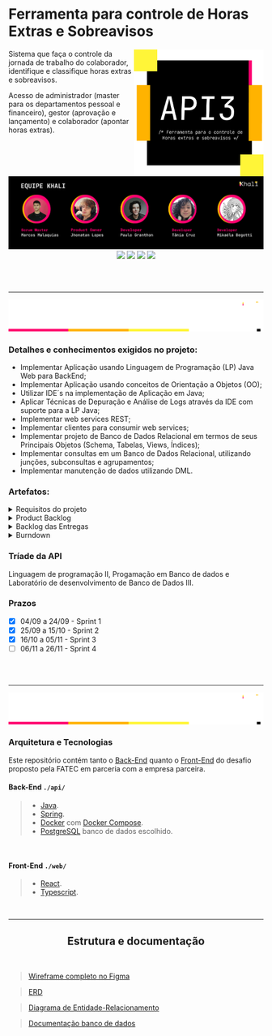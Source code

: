 # Ferramenta para controle de Horas Extras e Sobreavisos

<img align="right" width="256"  src="docs\Banners\Api.png"/>

Sistema que faça o controle da jornada de trabalho do colaborador, identifique e classifique horas extras e sobreavisos.

Acesso de administrador (master para os departamentos pessoal e financeiro), gestor (aprovação e lançamento) e colaborador (apontar horas extras).

<br>

<img src="docs\Banners\equipe.png"/>

<div align="center">
    <a href="https://github.com/incivius"target="_blank"><img src="https://img.shields.io/badge/-Marcos-%23000000?style=for-the-badge&logo=GitHUb&logoColor=white"></a>
    <a href="https://github.com/jhonatanLop" target="_blank"><img src="https://img.shields.io/badge/-Jhonatan-%23000000?style=for-the-badge&logo=GitHUb&logoColor=white"></a>
    <a href="https://github.com/paulo-granthon" target="_blank"><img src="https://img.shields.io/badge/-Paulo-%23000000?style=for-the-badge&logo=GitHUb&logoColor=white"></a>
    <a href="https://github.com/taniacruzz" target="_blank"><img src="https://img.shields.io/badge/-Tânia-%23000000?style=for-the-badge&logo=GitHUb&logoColor=white"></a>
</div>

<br><br><hr>

<img src="docs\Banners\Projeto.png"/>


### Detalhes e conhecimentos exigidos no projeto:

* Implementar Aplicação usando Linguagem de Programação (LP) Java Web para BackEnd;
* Implementar Aplicação usando conceitos de Orientação a Objetos (OO);
* Utilizar IDE´s na implementação de Aplicação em Java;
* Aplicar Técnicas de Depuração e Análise de Logs através da IDE com suporte para a LP Java;
* Implementar web services REST;
* Implementar clientes para consumir web services;
* Implementar projeto de Banco de Dados Relacional em termos de seus Principais Objetos (Schema, Tabelas, Views, Índices);
* Implementar consultas em um Banco de Dados Relacional, utilizando junções, subconsultas e agrupamentos;
* Implementar manutenção de dados utilizando DML.


### Artefatos:

<details>

<summary> Requisitos do projeto </summary>
<h2 align="center">Requisitos Funcionais</h2>

* Usuários devem ter perfis diferentes: administrador (acesso as informações de
parametrização, extração de relatórios e aprovação), gestor (aprovação e lançamento) e
colaborador (apontar horas);
* Apontamento de horas extras e classificação das horas;
* Apontamento de horas de sobreaviso;
* No lançamento da hora extra especificar cliente, CR (centro de resultado), projeto,
solicitante e justificativa;
* Cadastro de clientes e CRs;
* Workflow para aprovação de horas extras executadas;
* Parametrização de sistema (período de fechamento das horas, percentual de classificação
das horas extras (75% e 100%, conforme material de apoio) e adicional noturno
juntamente com as verbas salariais, definição dos horários de início e fim de horas
noturnas);
* Extração de relatório csv de todos os colaboradores com as horas trabalhadas (matrícula,
nome, verba, quantidade de horas, cliente, CR, projeto, justificativa);
* Aplicar regras de horas extras e sobreavisos na extração (classificação de HEs e cálculo do
sobreaviso considerando as HEs conflitantes);
* Notificação de lançamentos realizados para Gestor e RH;
* Dashboard com acompanhamento em tempo real das horas extras executadas com filtro
cliente, CR e colaborador.

<br>
<h2 align="center">Requisitos Não Funcionais</h2>

* Usabilidade (na facilidade de uso e na facilidade de aprendizado)
* Manutenibilidade (código passível de evolução e reparos)
    * Exemplo, na mudança de cores as telas sejam adaptativas a este requisito
* Desempenho
* Reusabilidade
* Segurança
* logins [oAuth, keyclock, por exemplo]
    * Autorização do acesso a informação (perfis de login)
    * Tráfego de dados através de endpoints com token que expiram
    * Se exportação de arquivo CSV, validação com processos de CheckSum

<br>
</details>

<details>
<summary> Product Backlog </summary>
<h2 align="center"> Product Backlog Khali </h2>

| Rank | Prioridade |  Story  | Críterios de aceite | Sprint|
|:-----|:-----------|:--------|:--------------------|:------|
| 1 | 1 | Como colaborador preciso ser capaz de apontar as minhas horas extras e sobreavisos no sistema para que elas fiquem registradas. | Ser capaz de inserir apontamentos de sobreaviso; Ser capaz de inserir apontamentos de horas extras. | 1 |
| 2 | 2 | Como colaborador preciso ter acesso ao estado dos meus apontamentos de hora extra e sobreaviso para me manter atualizado.  | Visualizar status dos apontamentos; Visualizar histórico de apontamentos. | 1 |
| 3 | 3 | Como gestor preciso ser capaz de consultar o histórico de apontamentos da(s) minha(s) squad(s) para facilitar o controle de horas extras e sobreavisos feitos pela minha squad. | Consulta de apontamentos por squad; Consulta de apontamentos por colaborador; Consulta de apontamentos por data | 1 |
| 4 | 4 | Como administrador preciso ser capaz de cadastrar colaboradores, gestores e administradores para que eu possa designá-los as permissões corretas no sistema. | Inserir novo usuário do tipo Colaborador; Inserir novo usuário do tipo Gestor; Inserir novo usuário do tipo Administrador. | 1 |
| 5 | 5 | Como administrador preciso ser capaz de cadastrar clientes e seus respectivos projetos para que sejam referenciados durante o apontamento de horas extras e sobreavisos.  | Inserir novo cliente que possa ser associado em novos apontamentos; Inserir novo projeto que possa ser associado em novos apontamentos | 2 |
| 6 | 6 | Como administrador preciso ser capaz de cadastrar squads para que os apontamentos sejam corretamente associados aos Centros de Resultado. | Inserir uma nova Squad. | 1 |
| 7 | 7 | Como administrador preciso ter acesso aos apontamentos de hora extra e sobreaviso de cada squad dos meus gestores para melhor acompanhamento do período trabalhado dos meus colaboradores. |Visualizar todos os apontamentos lançados de todos os colaboradores. | 1 |
| 8 | 1 | Como gestor preciso ser capaz de aprovar ou rejeitar os apontamentos de hora extra e sobreaviso dos colaboradores da(s) minha(s) squad(s) para barrar apontamentos inválidos.  | Ser capaz de Aprovar ou Reprovar um apontamento. | 2 |
| 9 | 2 | Como gestor preciso dar um feedback para apontamentos recusado por mim para que o solicitante tenha uma justificativa de o porquê da recusa.  | Ser capaz de inserir uma justificativa no caso de apontamentos reprovados | 2 |
| 10| 3 | Como administrador preciso ser capaz de configurar os parâmetros da verba dos apontamentos para ter melhor controle sobre as horas trabalhadas dos colaboradores.  | Ser capaz de alterar a duração da verba; Ser capaz de alterar o código da verba; Ser capaz de alterar a porcentagem do valor da hora. | 2 |
| 11 | 4 | Eu como administrador preciso poder desativar um colaborador no caso de uma desistência.  | Não ter mais visualização dos apontamentos dos usuários do tipo; Usuários desativados deixam de realizam apontamentos | 2 |
| 12 | 1 | Como administrador preciso ser capaz de gerar relatórios CSV contendo as horas trabalhadas dos meus colaboradores para poder integrar com outras ferramentas de análise, pela portabilidade, compartilhamento fácil e baixo custo de processamento. | Ser capaz de extrair um relatório com todos os apontamentos num arquivo “.csv” ;No relatório, ser capaz de escolher quais informações vão ser extraídas | 3 |
| 13 | 2 | Como gestor, quero receber notificações quando um apontamento de um membro da minha(s) squad(s) for lançado para agilizar o meu processo de validação. | O gestor deve receber uma notificação quando um apontamento de um membro da sua squad for lançado ;O gestor deve poder ter acesso direto ao apontamento lançado através da notificação. | 3 |
| 14 | 3 | Como colaborador, quero receber notificações quando meu gestor aprovar ou rejeitar meus apontamentos de horas extras e sobreaviso, para que eu fique atualizado sobre o status. | O colaborador deve receber notificações quando um apontamento for avaliado ;O colaborador através da mensagem deve poder ter acesso direto ao apontamento em questão | 3 |
| 15 | 4 | Eu como colaborador preciso poder editar um apontamento anteriormente reprovado para uma nova avaliação. | Alterar informação do apontamento que foi reprovado e lançá-lo novamente para aprovação do gestor. | 3 |
| 16 | 1 | Como administrador preciso ter acesso a um Dashboard com informações da jornada de trabalho de todos os meus colaboradores para ter controle sobre os apontamentos lançados, quais são os clientes com mais horas, quais squads fazem mais horas e afins. | Exibição de horas trabalhadas de todas as squads e comparação por squads; Exibição de horas trabalhadas de todos os colaboradores e comparação por colaboradores | 4 |
| 17 | 2 | Como gestor preciso ter acesso a um Dashboard com informações da minha jornada de trabalho e de todos os colaboradores da(s) minha(s) squad(s) para melhor visualização e tratamento dos dados. | Exibição de horas trabalhadas de todas as squads e comparação por squads; Exibição de horas trabalhadas de todos os colaboradores e comparação por colaboradores; Exibição de horas trabalhadas; feedback do gestor dos apontamento avaliados | 4 |
| 18 | 3 | Como um colaborador, desejo acessar um Dashboard que me forneça informações claras sobre as horas trabalhadas e metas alcançadas para que eu possa visualizar e analisar meus dados de trabalho de forma eficaz | Exibição de horas trabalhadas; Atualização em tempo real; Feedback do gestor | 4 |
| 19 | 4 | Eu como colaborador preciso poder redefinir minha senha para almentar a segurança da minha conta em caso de perca ou esquecimento. | poder redefinir minha senha com acesso ao sistema; poder redifinir minha senha sem acesso ao sistema | 4 |

<br>
</details>

<details>
<summary> Backlog das Entregas </summary>

<h2>Sprint 1</h2>

|  Entregas  | Story |
|:---------|:----------------------|
| Fluxograma. | Planejamento - Não há story relacionada |
| Wireframe. | Planejamento - Não há story relacionada |
| ERD. | Planejamento - Não há story relacionada |
| Banco de Dados estruturado. | Planejamento - Não há story relacionada |
| Criação do sistema de apontamento de horas extras e sobreavisos. | Como colaborador preciso ser capaz de apontar as minhas horas extras e sobreavisos no sistema para que elas fiquem registradas. |
| Listagem de apontamentos de horas extras e sobreavisos. | Como colaborador preciso ter acesso ao estado dos meus apontamentos de hora extra e sobreaviso para me manter atualizado; Como gestor preciso ser capaz de consultar o histórico de apontamentos da(s) minha(s) squad(s) para facilitar o controle de horas extras e sobreavisos feitos pela minha squad; Como administrador preciso ter acesso aos apontamentos de hora extra e sobreaviso de cada squad dos meus gestores para melhor acompanhamento do período trabalhado dos meus colaboradores. |
| Sistema de cadastro de colaboradores, gestores e administradores. | Como administrador preciso ser capaz de cadastrar colaboradores, gestores e administradores para que eu possa designá-los as permissões corretas no sistema. |

<h2>Sprint 2</h2>

|  Entregas  | Story |
|:---------|:----------------------|
| Validação de apontamentos pelo gestor. | Como gestor preciso ser capaz de aprovar ou rejeitar os apontamentos de hora extra e sobreaviso dos colaboradores da(s) minha(s) squad(s) para barrar apontamentos inválidos. |
| Funcionalidade de feedback do gestor ao rejeitar um apontamento. | Como gestor preciso dar um feedback para apontamentos recusado por mim para que o solicitante tenha uma justificativa de o porquê da recusa. |
| Sistema de cadastro de squads. | Como administrador preciso ser capaz de cadastrar squads para que os apontamentos sejam corretamente associados aos Centros de Resultado. |
| Sistema de cadastro de clientes e projetos. | Como administrador preciso ser capaz de cadastrar clientes e seus respectivos projetos para que sejam referenciados durante o apontamento de horas extras e sobreavisos. |
| Desativação de usuário. | Eu como administrador preciso poder desativar um colaborador no caso de uma desistência. |
| Visualização de usuários desativados. | Eu como administrador preciso ter acesso a um histórico de colaboradores que foram desativados. |
| Funcionalidade de adição e parametrização de verbas do sistema. | Como administrador preciso ser capaz de configurar os parâmetros da verba dos apontamentos para ter melhor controle sobre as horas trabalhadas dos colaboradores |


<h2>Sprint 3</h2>

|  Entregas  | Story |
|:---------|:----------------------|
| Extração de relatório | Como administrador preciso ser capaz de gerar relatórios CSV contendo as horas trabalhadas dos meus colaboradores para poder integrar com outras ferramentas de análise, pela portabilidade, compartilhamento fácil e baixo custo de processamento. |
| Notificações | Como gestor, quero receber notificações quando um apontamento de um membro da minha(s) squad(s) for lançado para agilizar o meu processo de validação. |
| Notificações | Como colaborador, quero receber notificações quando meu gestor aprovar ou rejeitar meus apontamentos de horas extras e sobreaviso, para que eu fique atualizado sobre o status. |
| Alteração de senha | Eu como colaborador preciso alterar minha senha sempre que necessário |
| UX | -- Não há story relacionada -- |

</details>

<details>
<summary> Burndown </summary>


<img src="Docs/burndown/Sprint1.jpg"/>
<img src="Docs/burndown/Sprint2.jpg"/>

<br>
</details>

### Tríade da API
Linguagem de programação II, Progamação em Banco de dados e Laboratório de desenvolvimento de Banco de Dados III.

### Prazos

* [x] 04/09 a 24/09 - Sprint 1
* [x] 25/09 a 15/10 - Sprint 2
* [x] 16/10 a 05/11 - Sprint 3
* [ ] 06/11 a 26/11 - Sprint 4

<br>
<br>

<hr>
<img src="docs\Banners\ProdutoK.png"/>

### Arquitetura e Tecnologias

Este repositório contém tanto o [Back-End](./api/) quanto o [Front-End](./web/) do desafio proposto pela FATEC em parceria com a empresa parceira.

#### Back-End `./api/`
>* [Java]().
>* [Spring](https://spring.io/).
>* [Docker](https://www.docker.com/) com [Docker Compose](https://docs.docker.com/compose/).
>* [PostgreSQL](https://www.postgresql.org/) banco de dados escolhido.
<br>

#### Front-End `./web/`
> * [React](https://react.dev/).
> * [Typescript](https://www.typescriptlang.org).
<br>

<hr>
<h2 align="center"> Estrutura e documentação </h2>
<br>

> [Wireframe completo no Figma](https://www.figma.com/file/0CRUGDxQoOc3QRMK16TyHa/Untitled?type=design&mode=design&t=ukkR699csvDlWLYY-1)

> [ERD](https://github.com/projetoKhali/api3/blob/be27d7c6c37234c0423714cce698620c3f090968/Docs/Banners/ERD.PNG)

> [Diagrama de Entidade-Relacionamento](https://github.com/projetoKhali/api3/blob/be27d7c6c37234c0423714cce698620c3f090968/Docs/Banners/Entidade-Relacionamento.png)

> [Documentação banco de dados](https://github.com/projetoKhali/api3/blob/be27d7c6c37234c0423714cce698620c3f090968/Docs/Banners/Documenta%C3%A7%C3%A3o%20BD.pdf)


<br>

